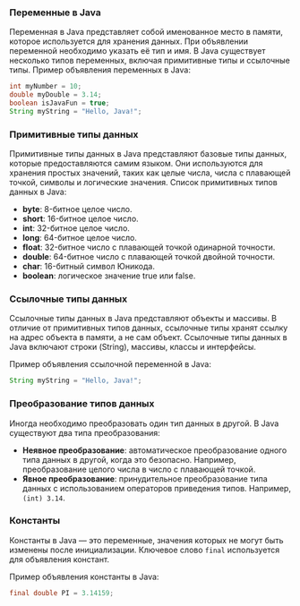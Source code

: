 ### Переменные в Java

Переменная в Java представляет собой именованное место в памяти, которое используется для хранения данных. При объявлении переменной необходимо указать её тип и имя. В Java существует несколько типов переменных, включая примитивные типы и ссылочные типы.
Пример объявления переменных в Java:
```java
int myNumber = 10;
double myDouble = 3.14;
boolean isJavaFun = true;
String myString = "Hello, Java!";
```

### Примитивные типы данных

Примитивные типы данных в Java представляют базовые типы данных, которые предоставляются самим языком. Они используются для хранения простых значений, таких как целые числа, числа с плавающей точкой, символы и логические значения.
Список примитивных типов данных в Java:
- **byte**: 8-битное целое число.
- **short**: 16-битное целое число.
- **int**: 32-битное целое число.
- **long**: 64-битное целое число.
- **float**: 32-битное число с плавающей точкой одинарной точности.
- **double**: 64-битное число с плавающей точкой двойной точности.
- **char**: 16-битный символ Юникода.
- **boolean**: логическое значение true или false.

### Ссылочные типы данных

Ссылочные типы данных в Java представляют объекты и массивы. В отличие от примитивных типов данных, ссылочные типы хранят ссылку на адрес объекта в памяти, а не сам объект. Ссылочные типы данных в Java включают строки (String), массивы, классы и интерфейсы.

Пример объявления ссылочной переменной в Java:
```java
String myString = "Hello, Java!";
```

### Преобразование типов данных

Иногда необходимо преобразовать один тип данных в другой. В Java существуют два типа преобразования:
- **Неявное преобразование**: автоматическое преобразование одного типа данных в другой, когда это безопасно. Например, преобразование целого числа в число с плавающей точкой.
- **Явное преобразование**: принудительное преобразование типа данных с использованием операторов приведения типов. Например, `(int) 3.14`.

### Константы

Константы в Java — это переменные, значения которых не могут быть изменены после инициализации. Ключевое слово `final` используется для объявления констант.

Пример объявления константы в Java:
```java
final double PI = 3.14159;
```